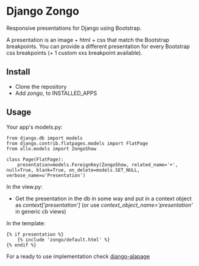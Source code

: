 Django Zongo
==============

Responsive presentations for Django using Bootstrap. 

A presentation is an image + html + css that match the Bootstrap breakpoints. You can provide a different presentation for every Bootstrap css breakpoints (+ 1 custom xxs breakpoint available).

Install
--------------

- Clone the repository
- Add *zongo,* to INSTALLED_APPS

Usage
--------------

Your app's models.py:

	from django.db import models
	from django.contrib.flatpages.models import FlatPage
	from allo.models import ZongoShow
	
	class Page(FlatPage):
	    presentation=models.ForeignKey(ZongoShow, related_name='+', null=True, blank=True, on_delete=models.SET_NULL, verbose_name=u'Presentation') 

In the view.py:

- Get the presentation in the db in some way and put in a context object as *context['presentation']* (or use *context_object_name='presentation'* in generic cb views)

In the template:

	{% if presentation %}
		{% include 'zongo/default.html' %}
	{% endif %}

For a ready to use implementation check [django-alapage](https://github.com/synw/django-alapage)

